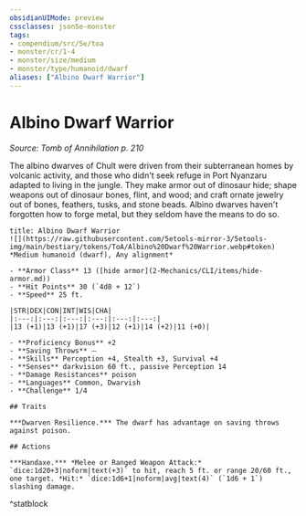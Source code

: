 ```yaml
---
obsidianUIMode: preview
cssclasses: json5e-monster
tags:
- compendium/src/5e/toa
- monster/cr/1-4
- monster/size/medium
- monster/type/humanoid/dwarf
aliases: ["Albino Dwarf Warrior"]
---
```

# Albino Dwarf Warrior
*Source: Tomb of Annihilation p. 210*  

The albino dwarves of Chult were driven from their subterranean homes by volcanic activity, and those who didn't seek refuge in Port Nyanzaru adapted to living in the jungle. They make armor out of dinosaur hide; shape weapons out of dinosaur bones, flint, and wood; and craft ornate jewelry out of bones, feathers, tusks, and stone beads. Albino dwarves haven't forgotten how to forge metal, but they seldom have the means to do so.

```ad-statblock
title: Albino Dwarf Warrior
![](https://raw.githubusercontent.com/5etools-mirror-3/5etools-img/main/bestiary/tokens/ToA/Albino%20Dwarf%20Warrior.webp#token)
*Medium humanoid (dwarf), Any alignment*

- **Armor Class** 13 ([hide armor](2-Mechanics/CLI/items/hide-armor.md))
- **Hit Points** 30 (`4d8 + 12`)
- **Speed** 25 ft.

|STR|DEX|CON|INT|WIS|CHA|
|:---:|:---:|:---:|:---:|:---:|:---:|
|13 (+1)|13 (+1)|17 (+3)|12 (+1)|14 (+2)|11 (+0)|

- **Proficiency Bonus** +2
- **Saving Throws** ⏤
- **Skills** Perception +4, Stealth +3, Survival +4
- **Senses** darkvision 60 ft., passive Perception 14
- **Damage Resistances** poison
- **Languages** Common, Dwarvish
- **Challenge** 1/4

## Traits

***Dwarven Resilience.*** The dwarf has advantage on saving throws against poison.

## Actions

***Handaxe.*** *Melee or Ranged Weapon Attack:* `dice:1d20+3|noform|text(+3)` to hit, reach 5 ft. or range 20/60 ft., one target. *Hit:* `dice:1d6+1|noform|avg|text(4)` (`1d6 + 1`) slashing damage.
```
^statblock